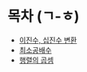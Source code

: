 # 목차 (ㄱ-ㅎ)

- [이진수, 십진수 변환](https://github.com/Jeiyoon/python-algorithm/blob/main/snippets/bin_to_dec.py)
- [최소공배수](https://github.com/Jeiyoon/python-algorithm/blob/main/snippets/lcm.py)
- [행렬의 곱셈](https://github.com/Jeiyoon/python-algorithm/blob/main/snippets/matmul.py)

